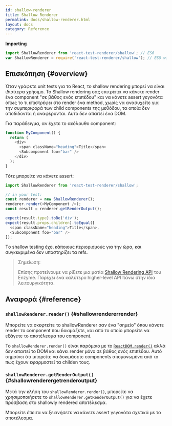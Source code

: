```yaml
---
id: shallow-renderer
title: Shallow Renderer
permalink: docs/shallow-renderer.html
layout: docs
category: Reference
---
```


**Importing**

```javascript
import ShallowRenderer from 'react-test-renderer/shallow'; // ES6
var ShallowRenderer = require('react-test-renderer/shallow'); // ES5 with npm
```

## Επισκόπηση {#overview}

Όταν γράφετε unit tests για το React, το shallow rendering μπορεί να είναι ιδιαίτερα χρήσιμο. To Shallow rendering σας επιτρέπει να κάνετε render ένα component "σε βάθος ενός επιπέδου"  και να κάνετε assert γεγονότα όπως το τι επιστρέφει στο render ένα method, χωρίς να ανασυχείτε για την συμπεριφορά των child components της μεθόδου, τα οποία δεν αποδίδονται ή αναφέρονται. Αυτό δεν απαιτεί ένα DOM. 

Για παράδειγμα, αν έχετε το ακόλουθο component:

```javascript
function MyComponent() {
  return (
    <div>
      <span className="heading">Title</span>
      <Subcomponent foo="bar" />
    </div>
  );
}
```

Τότε μπορείτε να κάνετε assert:

```javascript
import ShallowRenderer from 'react-test-renderer/shallow';

// in your test:
const renderer = new ShallowRenderer();
renderer.render(<MyComponent />);
const result = renderer.getRenderOutput();

expect(result.type).toBe('div');
expect(result.props.children).toEqual([
  <span className="heading">Title</span>,
  <Subcomponent foo="bar" />
]);
```

Τo shallow testing έχει κάποιους περιορισμούς για την ώρα, και συγκεκριμένα δεν υποστηρίζει τα refs.

> Σημείωση:
>
> Επίσης προτείνουμε να ρίξετε μια ματία [Shallow Rendering API](https://airbnb.io/enzyme/docs/api/shallow.html) του Enzyme. Παρέχει ένα καλύτερο higher-level API πάνω στην ίδια λειτουργικότητα.

## Αναφορά {#reference}

### `shallowRenderer.render()` {#shallowrendererrender}

Μπορείτε να σκεφτείτε το shallowRenderer σαν ένα "σημείο" όπου κάνετε render το component που δοκιμάζετε, και από το οποίο μπορείτε να εξάγετε το αποτέλεσμα του component.

Το `shallowRenderer.render()` είναι παρόμοιο με το [`ReactDOM.render()`](/docs/react-dom.html#render) αλλά δεν απαιτεί το DOM και κάνει render μόνο σε βάθος ενός επιπέδου. Αυτό σημαίνει ότι μπορείτε να δοκιμάσετε components απομονωμένα από το πως έχουν εφαρμοστεί τα childen τους.

### `shallowRenderer.getRenderOutput()` {#shallowrenderergetrenderoutput}

Μετά την κλήση του `shallowRenderer.render()`, μπορείτε να χρησιμοποιήσετε το `shallowRenderer.getRenderOutput()` για να έχετε πρόσβαση στο shallowly rendered αποτέλεσμα.

Μπορείτε έπειτα να ξεκινήσετε να κάνετε assert γεγονότα σχετικά με το αποτέλεσμα.
